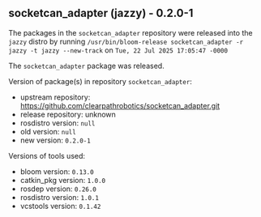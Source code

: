 ## socketcan_adapter (jazzy) - 0.2.0-1

The packages in the `socketcan_adapter` repository were released into the `jazzy` distro by running `/usr/bin/bloom-release socketcan_adapter -r jazzy -t jazzy --new-track` on `Tue, 22 Jul 2025 17:05:47 -0000`

The `socketcan_adapter` package was released.

Version of package(s) in repository `socketcan_adapter`:

- upstream repository: https://github.com/clearpathrobotics/socketcan_adapter.git
- release repository: unknown
- rosdistro version: `null`
- old version: `null`
- new version: `0.2.0-1`

Versions of tools used:

- bloom version: `0.13.0`
- catkin_pkg version: `1.0.0`
- rosdep version: `0.26.0`
- rosdistro version: `1.0.1`
- vcstools version: `0.1.42`


